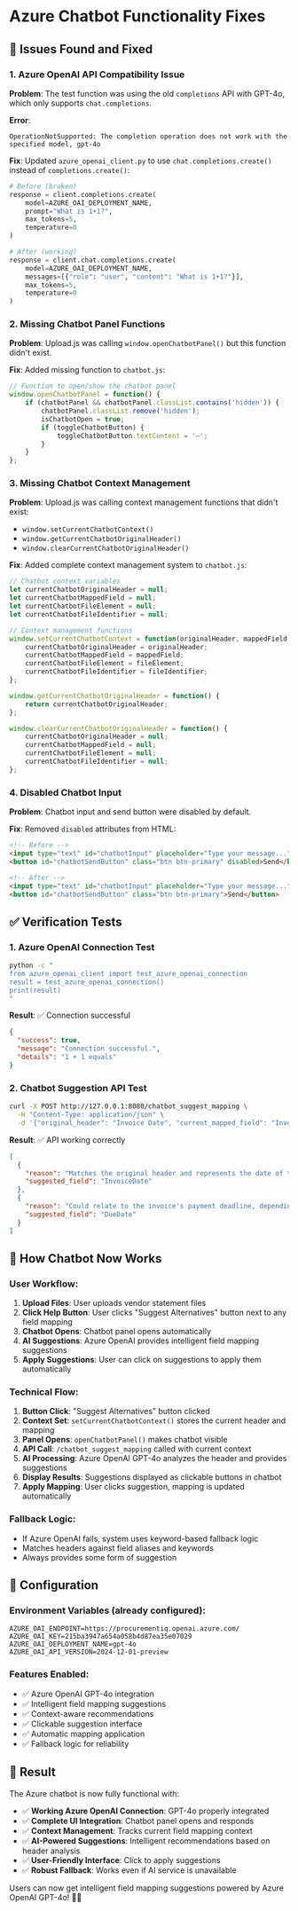 # Azure Chatbot Functionality Fixes

## 🐛 **Issues Found and Fixed**

### 1. **Azure OpenAI API Compatibility Issue**
**Problem**: The test function was using the old `completions` API with GPT-4o, which only supports `chat.completions`.

**Error**: 
```
OperationNotSupported: The completion operation does not work with the specified model, gpt-4o
```

**Fix**: Updated `azure_openai_client.py` to use `chat.completions.create()` instead of `completions.create()`:

```python
# Before (broken)
response = client.completions.create(
    model=AZURE_OAI_DEPLOYMENT_NAME,
    prompt="What is 1+1?",
    max_tokens=5,
    temperature=0
)

# After (working)
response = client.chat.completions.create(
    model=AZURE_OAI_DEPLOYMENT_NAME,
    messages=[{"role": "user", "content": "What is 1+1?"}],
    max_tokens=5,
    temperature=0
)
```

### 2. **Missing Chatbot Panel Functions**
**Problem**: Upload.js was calling `window.openChatbotPanel()` but this function didn't exist.

**Fix**: Added missing function to `chatbot.js`:

```javascript
// Function to open/show the chatbot panel
window.openChatbotPanel = function() {
    if (chatbotPanel && chatbotPanel.classList.contains('hidden')) {
        chatbotPanel.classList.remove('hidden');
        isChatbotOpen = true;
        if (toggleChatbotButton) {
            toggleChatbotButton.textContent = '–';
        }
    }
};
```

### 3. **Missing Chatbot Context Management**
**Problem**: Upload.js was calling context management functions that didn't exist:
- `window.setCurrentChatbotContext()`
- `window.getCurrentChatbotOriginalHeader()`
- `window.clearCurrentChatbotOriginalHeader()`

**Fix**: Added complete context management system to `chatbot.js`:

```javascript
// Chatbot context variables
let currentChatbotOriginalHeader = null;
let currentChatbotMappedField = null;
let currentChatbotFileElement = null;
let currentChatbotFileIdentifier = null;

// Context management functions
window.setCurrentChatbotContext = function(originalHeader, mappedField, fileElement, fileIdentifier) {
    currentChatbotOriginalHeader = originalHeader;
    currentChatbotMappedField = mappedField;
    currentChatbotFileElement = fileElement;
    currentChatbotFileIdentifier = fileIdentifier;
};

window.getCurrentChatbotOriginalHeader = function() {
    return currentChatbotOriginalHeader;
};

window.clearCurrentChatbotOriginalHeader = function() {
    currentChatbotOriginalHeader = null;
    currentChatbotMappedField = null;
    currentChatbotFileElement = null;
    currentChatbotFileIdentifier = null;
};
```

### 4. **Disabled Chatbot Input**
**Problem**: Chatbot input and send button were disabled by default.

**Fix**: Removed `disabled` attributes from HTML:

```html
<!-- Before -->
<input type="text" id="chatbotInput" placeholder="Type your message..." disabled>
<button id="chatbotSendButton" class="btn btn-primary" disabled>Send</button>

<!-- After -->
<input type="text" id="chatbotInput" placeholder="Type your message...">
<button id="chatbotSendButton" class="btn btn-primary">Send</button>
```

## ✅ **Verification Tests**

### 1. **Azure OpenAI Connection Test**
```bash
python -c "
from azure_openai_client import test_azure_openai_connection
result = test_azure_openai_connection()
print(result)
"
```

**Result**: ✅ Connection successful
```json
{
  "success": true,
  "message": "Connection successful.",
  "details": "1 + 1 equals"
}
```

### 2. **Chatbot Suggestion API Test**
```bash
curl -X POST http://127.0.0.1:8080/chatbot_suggest_mapping \
  -H "Content-Type: application/json" \
  -d '{"original_header": "Invoice Date", "current_mapped_field": "InvoiceID"}'
```

**Result**: ✅ API working correctly
```json
[
  {
    "reason": "Matches the original header and represents the date of the invoice.",
    "suggested_field": "InvoiceDate"
  },
  {
    "reason": "Could relate to the invoice's payment deadline, depending on context.",
    "suggested_field": "DueDate"
  }
]
```

## 🎯 **How Chatbot Now Works**

### **User Workflow**:
1. **Upload Files**: User uploads vendor statement files
2. **Click Help Button**: User clicks "Suggest Alternatives" button next to any field mapping
3. **Chatbot Opens**: Chatbot panel opens automatically
4. **AI Suggestions**: Azure OpenAI provides intelligent field mapping suggestions
5. **Apply Suggestions**: User can click on suggestions to apply them automatically

### **Technical Flow**:
1. **Button Click**: "Suggest Alternatives" button clicked
2. **Context Set**: `setCurrentChatbotContext()` stores the current header and mapping
3. **Panel Opens**: `openChatbotPanel()` makes chatbot visible
4. **API Call**: `/chatbot_suggest_mapping` called with current context
5. **AI Processing**: Azure OpenAI GPT-4o analyzes the header and provides suggestions
6. **Display Results**: Suggestions displayed as clickable buttons in chatbot
7. **Apply Mapping**: User clicks suggestion, mapping is updated automatically

### **Fallback Logic**:
- If Azure OpenAI fails, system uses keyword-based fallback logic
- Matches headers against field aliases and keywords
- Always provides some form of suggestion

## 🔧 **Configuration**

### **Environment Variables** (already configured):
```env
AZURE_OAI_ENDPOINT=https://procurementiq.openai.azure.com/
AZURE_OAI_KEY=215ba3947a654a058b4d87ea35e07029
AZURE_OAI_DEPLOYMENT_NAME=gpt-4o
AZURE_OAI_API_VERSION=2024-12-01-preview
```

### **Features Enabled**:
- ✅ Azure OpenAI GPT-4o integration
- ✅ Intelligent field mapping suggestions
- ✅ Context-aware recommendations
- ✅ Clickable suggestion interface
- ✅ Automatic mapping application
- ✅ Fallback logic for reliability

## 🎉 **Result**

The Azure chatbot is now fully functional with:

- ✅ **Working Azure OpenAI Connection**: GPT-4o properly integrated
- ✅ **Complete UI Integration**: Chatbot panel opens and responds
- ✅ **Context Management**: Tracks current field mapping context
- ✅ **AI-Powered Suggestions**: Intelligent recommendations based on header analysis
- ✅ **User-Friendly Interface**: Click to apply suggestions
- ✅ **Robust Fallback**: Works even if AI service is unavailable

Users can now get intelligent field mapping suggestions powered by Azure OpenAI GPT-4o! 🤖✨